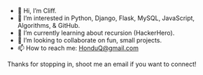 - 👋 Hi, I’m Cliff.
- 👀 I’m interested in Python, Django, Flask, MySQL, JavaScript, Algorithms, & GitHub.
- 🌱 I’m currently learning about recursion (HackerHero).
- 💞️ I’m looking to collaborate on fun, small projects.
- 📫 How to reach me: HonduQ@gmail.com

Thanks for stopping in, shoot me an email if you want to connect!

<!---
HonduQ/HonduQ is a ✨ special ✨ repository because its `README.md` (this file) appears on your GitHub profile.
You can click the Preview link to take a look at your changes.
--->

